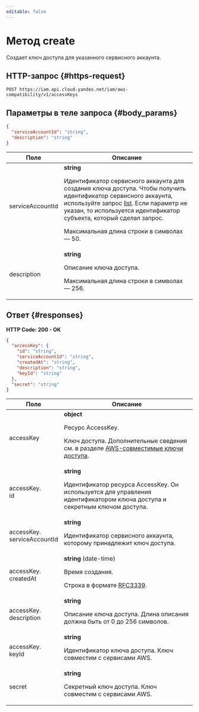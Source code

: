 ```yaml
---
editable: false
---
```


# Метод create
Создает ключ доступа для указанного сервисного аккаунта.
 

 
## HTTP-запрос {#https-request}
```
POST https://iam.api.cloud.yandex.net/iam/aws-compatibility/v1/accessKeys
```
 
## Параметры в теле запроса {#body_params}
 
```json 
{
  "serviceAccountId": "string",
  "description": "string"
}
```

 
Поле | Описание
--- | ---
serviceAccountId | **string**<br><p>Идентификатор сервисного аккаунта для создания ключа доступа. Чтобы получить идентификатор сервисного аккаунта, используйте запрос <a href="/docs/iam/api-ref/ServiceAccount/list">list</a>. Если параметр не указан, то используется идентификатор субъекта, который сделал запрос.</p> <p>Максимальная длина строки в символах — 50.</p> 
description | **string**<br><p>Описание ключа доступа.</p> <p>Максимальная длина строки в символах — 256.</p> 
 
## Ответ {#responses}
**HTTP Code: 200 - OK**

```json 
{
  "accessKey": {
    "id": "string",
    "serviceAccountId": "string",
    "createdAt": "string",
    "description": "string",
    "keyId": "string"
  },
  "secret": "string"
}
```

 
Поле | Описание
--- | ---
accessKey | **object**<br><p>Ресурс AccessKey.</p> <p>Ключ доступа. Дополнительные сведения см. в разделе <a href="/docs/iam/concepts/authorization/access-key">AWS-совместимые ключи доступа</a>.</p> 
accessKey.<br>id | **string**<br><p>Идентификатор ресурса AccessKey. Он используется для управления идентификатором ключа доступа и секретным ключом доступа.</p> 
accessKey.<br>serviceAccountId | **string**<br><p>Идентификатор сервисного аккаунта, которому принадлежит ключ доступа.</p> 
accessKey.<br>createdAt | **string** (date-time)<br><p>Время создания.</p> <p>Строка в формате <a href="https://www.ietf.org/rfc/rfc3339.txt">RFC3339</a>.</p> 
accessKey.<br>description | **string**<br><p>Описание ключа доступа. Длина описания должна быть от 0 до 256 символов.</p> 
accessKey.<br>keyId | **string**<br><p>Идентификатор ключа доступа. Ключ совместим с сервисами AWS.</p> 
secret | **string**<br><p>Секретный ключ доступа. Ключ совместим с сервисами AWS.</p> 